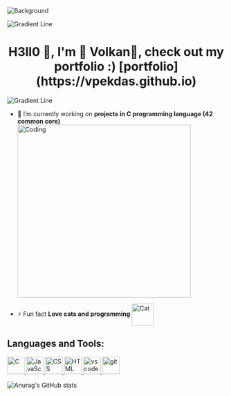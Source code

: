 ![Background](https://github.com/Vpekdas/Vpekdas/assets/135771100/ea323f9b-1ee0-4621-b1e2-f4206d5424d3 "Background image")

![Gradient Line](https://github.com/Vpekdas/Vpekdas/assets/135771100/3bf234a5-7c55-40b9-af23-b624db3f762f "Gradient Line")

<h1 align="center">H3ll0 👋, I'm 🤿 Volkan🌋, check out my portfolio :) [portfolio](https://vpekdas.github.io)
  </h1>

![Gradient Line](https://github.com/Vpekdas/Vpekdas/assets/135771100/3bf234a5-7c55-40b9-af23-b624db3f762f "Gradient Line")

- 🔭 I’m currently working on **projects in  C programming language (42 common core)**
  <img align="center" alt="Coding" width="400" src=https://github.com/Vpekdas/Vpekdas/assets/135771100/d2148aad-6fc4-4567-b3a6-dbf97383fd29>

- ⚡ Fun fact **Love cats and programming**
  <img align="center" alt="Cat" width="51" src="https://github.com/Vpekdas/Vpekdas/assets/135771100/378cced0-b0ef-4b0e-8e4e-c24f67ac41d8">

<h2 align="left">Languages and Tools:
  </h2>
<p style="text-align: left;">
  <a href="https://devdocs.io/c/" target="_blank" rel="noreferrer"> 
    <img src="https://github.com/Vpekdas/Vpekdas/assets/135771100/c81e9103-25c2-428c-be7c-08cd3111a565" alt="C" width="40" height="40"/>
  </a>
  <a href="https://developer.mozilla.org/en-US/docs/Web/JavaScript" target="_blank" rel="noreferrer"> 
    <img src="https://github.com/Vpekdas/Vpekdas/assets/135771100/2f9506d1-487c-40fe-a704-9f15cd2b1ecd" alt="JavaScript" width="40" height="40"/>
  </a>
  <a href="https://developer.mozilla.org/en-US/docs/Learn/CSS" target="_blank" rel="noreferrer"> 
    <img src="https://github.com/Vpekdas/Vpekdas/assets/135771100/75a5f235-c250-45f3-9946-e4a8d70eba84" alt="CSS" width="40" height="40"/>
  </a>
  <a href="https://developer.mozilla.org/en-US/search?q=HTML" target="_blank" rel="noreferrer"> 
    <img src="https://github.com/Vpekdas/Vpekdas/assets/135771100/e1582ec7-061e-4c93-96df-9ab49332bafb" alt="HTML" width="40" height="40"/>
  </a>
  <a href="https://code.visualstudio.com" target="_blank" rel="noreferrer"> 
    <img src="https://github.com/Vpekdas/Vpekdas/assets/135771100/66a6e804-f433-4483-a9b0-961e1420c97a" alt="vscode" width="40" height="40"/>
  </a>
  <a href="https://git-scm.com" target="_blank" rel="noreferrer"> 
    <img src="https://github.com/Vpekdas/Vpekdas/assets/135771100/0fca326f-be4f-460f-b7d1-f02bb0d988e1" alt="git" width="40" height="40"/>
  </a>
</p>

![Anurag's GitHub stats](https://github-readme-stats.vercel.app/api?username=vpekdas&theme=radical&show_icons=true)
